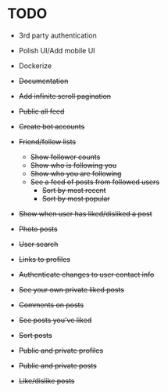 # TODO

* 3rd party authentication

* Polish UI/Add mobile UI

* Dockerize

* ~~Documentation~~

* ~~Add infinite scroll pagination~~

* ~~Public all feed~~

* ~~Create bot accounts~~

* ~~Friend/follow lists~~
    * ~~Show follower counts~~
    * ~~Show who is following you~~
    * ~~Show who you are following~~
    * ~~See a feed of posts from followed users~~
        * ~~Sort by most recent~~
        * ~~Sort by most popular~~

* ~~Show when user has liked/disliked a post~~

* ~~Photo posts~~

* ~~User search~~

* ~~Links to profiles~~

* ~~Authenticate changes to user contact info~~

* ~~See your own private liked posts~~

* ~~Comments on posts~~

* ~~See posts you've liked~~

* ~~Sort posts~~

* ~~Public and private profiles~~

* ~~Public and private posts~~

* ~~Like/dislike posts~~
